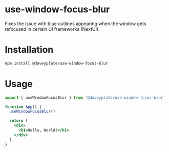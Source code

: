# use-window-focus-blur

Fixes the issue with blue outlines appearing when the window gets refocused in certain UI frameworks (NextUI).

# Installation

```bash
npm install @daveyplate/use-window-focus-blur
```

# Usage

```jsx
import { useWindowFocusBlur } from '@daveyplate/use-window-focus-blur'

function App() {
  useWindowFocusBlur()

  return (
    <div>
      <h1>Hello, World!</h1>
    </div>
  )
}
```